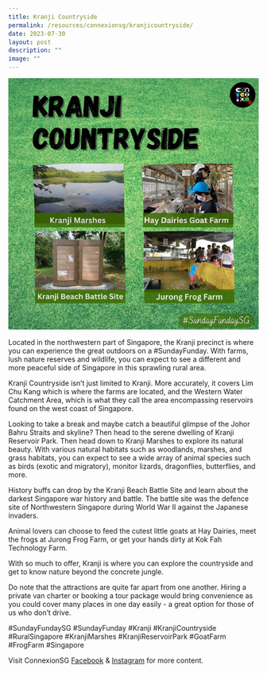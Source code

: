 ```yaml
---
title: Kranji Countryside
permalink: /resources/connexionsg/kranjicountryside/
date: 2023-07-30
layout: post
description: ""
image: ""
---
```

![](/images/connexionsg/2023/kranji%20countryside.PNG)

Located in the northwestern part of Singapore, the Kranji precinct is where you can experience the great outdoors on a #SundayFunday. With farms, lush nature reserves and wildlife, you can expect to see a different and more peaceful side of Singapore in this sprawling rural area.

Kranji Countryside isn’t just limited to Kranji. More accurately, it covers Lim Chu Kang which is where the farms are located, and the Western Water Catchment Area, which is what they call the area encompassing reservoirs found on the west coast of Singapore.

Looking to take a break and maybe catch a beautiful glimpse of the Johor Bahru Straits and skyline? Then head to the serene dwelling of Kranji Reservoir Park.
Then head down to Kranji Marshes to explore its natural beauty. With various natural habitats such as woodlands, marshes, and grass habitats, you can expect to see a wide array of animal species such as birds (exotic and migratory), monitor lizards, dragonflies, butterflies, and more.

History buffs can drop by the Kranji Beach Battle Site and learn about the darkest Singapore war history and battle. The battle site was the defence site of Northwestern Singapore during World War II against the Japanese invaders.

Animal lovers can choose to feed the cutest little goats at Hay Dairies, meet the frogs at Jurong Frog Farm, or get your hands dirty at Kok Fah Technology Farm.

With so much to offer, Kranji is where you can explore the countryside and get to know nature beyond the concrete jungle.

Do note that the attractions are quite far apart from one another. Hiring a private van charter or booking a tour package would bring convenience as you could cover many places in one day easily - a great option for those of us who don’t drive.

#SundayFundaySG #SundayFunday #Kranji #KranjiCountryside #RuralSingapore #KranjiMarshes #KranjiReservoirPark #GoatFarm #FrogFarm #Singapore

Visit ConnexionSG <a target="_blank" href="https://www.facebook.com/ConnexionSG">Facebook</a> &amp; <a target="_blank" href="https://www.instagram.com/connexionsg/">Instagram</a> for more content.